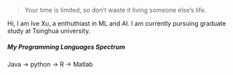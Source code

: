 > Your time is limited, so don’t waste it living someone else’s life. 

Hi, I am Ive Xu, a enthuthiast in ML and AI. I am currently pursuing graduate study at Tsinghua university. 


##### My Programming Languages Spectrum

Java -> python -> R -> Matlab
